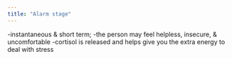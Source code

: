 ```yaml
---
title: "Alarm stage"
---
```

-instantaneous &amp; short term; 
-the person may feel helpless, insecure, &amp; uncomfortable
-cortisol is released and helps give you the extra energy to deal with stress

